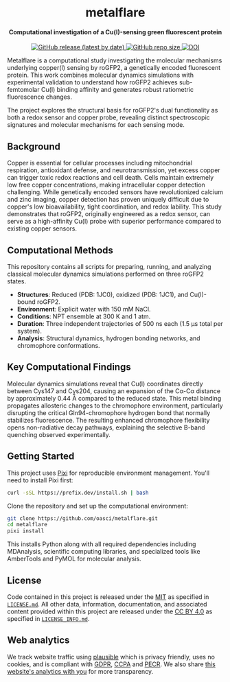 <h1 align="center">metalflare</h1>

<h4 align="center">Computational investigation of a Cu(I)-sensing green fluorescent protein</h4>

<p align="center">
    <a href="https://github.com/oasci/metalflare/releases">
        <img src="https://img.shields.io/github/v/release/oasci/metalflare" alt="GitHub release (latest by date)">
    </a>
    <a href="https://github.com/oasci/metalflare/" target="_blank">
        <img src="https://img.shields.io/github/repo-size/oasci/metalflare" alt="GitHub repo size">
    </a>
    <a href="https://doi.org/10.5281/zenodo.15549425"><img src="https://zenodo.org/badge/719581358.svg" alt="DOI"></a>
</p>


Metalflare is a computational study investigating the molecular mechanisms underlying copper(I) sensing by roGFP2, a genetically encoded fluorescent protein.
This work combines molecular dynamics simulations with experimental validation to understand how roGFP2 achieves sub-femtomolar Cu(I) binding affinity and generates robust ratiometric fluorescence changes.

The project explores the structural basis for roGFP2's dual functionality as both a redox sensor and copper probe, revealing distinct spectroscopic signatures and molecular mechanisms for each sensing mode.

## Background

Copper is essential for cellular processes including mitochondrial respiration, antioxidant defense, and neurotransmission, yet excess copper can trigger toxic redox reactions and cell death.
Cells maintain extremely low free copper concentrations, making intracellular copper detection challenging.
While genetically encoded sensors have revolutionized calcium and zinc imaging, copper detection has proven uniquely difficult due to copper's low bioavailability, tight coordination, and redox lability.
This study demonstrates that roGFP2, originally engineered as a redox sensor, can serve as a high-affinity Cu(I) probe with superior performance compared to existing copper sensors.

## Computational Methods

This repository contains all scripts for preparing, running, and analyzing classical molecular dynamics simulations performed on three roGFP2 states.

- **Structures**: Reduced (PDB: 1JC0), oxidized (PDB: 1JC1), and Cu(I)-bound roGFP2.
- **Environment**: Explicit water with 150 mM NaCl.
- **Conditions**: NPT ensemble at 300 K and 1 atm.
- **Duration**: Three independent trajectories of 500 ns each (1.5 μs total per system).
- **Analysis**: Structural dynamics, hydrogen bonding networks, and chromophore conformations.

## Key Computational Findings

Molecular dynamics simulations reveal that Cu(I) coordinates directly between Cys147 and Cys204, causing an expansion of the Cα-Cα distance by approximately 0.44 Å compared to the reduced state.
This metal binding propagates allosteric changes to the chromophore environment, particularly disrupting the critical Gln94-chromophore hydrogen bond that normally stabilizes fluorescence.
The resulting enhanced chromophore flexibility opens non-radiative decay pathways, explaining the selective B-band quenching observed experimentally.

## Getting Started

This project uses [Pixi](https://prefix.dev/docs/pixi/) for reproducible environment management.
You'll need to install Pixi first:

```bash
curl -sSL https://prefix.dev/install.sh | bash
```

Clone the repository and set up the computational environment:

```bash
git clone https://github.com/oasci/metalflare.git
cd metalflare
pixi install
```

This installs Python along with all required dependencies including MDAnalysis, scientific computing libraries, and specialized tools like AmberTools and PyMOL for molecular analysis.

## License

Code contained in this project is released under the [MIT][mit] as specified in [`LICENSE.md`](https://github.com/oasci/metalflare/blob/main/LICENSE.md).
All other data, information, documentation, and associated content provided within this project are released under the [CC BY 4.0][cc-by-4.0] as specified in [`LICENSE_INFO.md`](https://github.com/oasci/metalflare/blob/main/LICENSE_INFO.md).

## Web analytics

We track website traffic using [plausible][plausible] which is privacy friendly, uses no cookies, and is compliant with [GDPR][gdpr], [CCPA][ccpa] and [PECR][pecr].
We also share [this website's analytics with you][plausible-link] for more transparency.

[mit]: https://spdx.org/licenses/MIT.html
[cc-by-4.0]: https://creativecommons.org/licenses/by/4.0/
[plausible]: https://plausible.io
[plausible-link]: https://plausible.io/metalflare.oasci.org
[gdpr]: https://gdpr-info.eu/
[ccpa]: https://oag.ca.gov/privacy/ccpa
[pecr]: https://ico.org.uk/for-organisations/direct-marketing-and-privacy-and-electronic-communications/guide-to-pecr/what-are-pecr/
